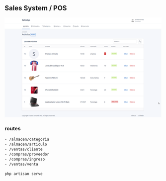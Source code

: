 
## Sales System / POS 

![demo-categorias-view]( ss-categorias.png )

### routes
    - /almacen/categoria
    - /almacen/articulo
    - /ventas/cliente   
    - /compras/proveedor
    - /compras/ingreso
    - /ventas/venta

`php artisan serve` 
